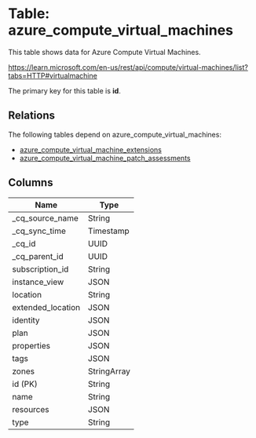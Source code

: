 # Table: azure_compute_virtual_machines

This table shows data for Azure Compute Virtual Machines.

https://learn.microsoft.com/en-us/rest/api/compute/virtual-machines/list?tabs=HTTP#virtualmachine

The primary key for this table is **id**.

## Relations

The following tables depend on azure_compute_virtual_machines:
  - [azure_compute_virtual_machine_extensions](azure_compute_virtual_machine_extensions)
  - [azure_compute_virtual_machine_patch_assessments](azure_compute_virtual_machine_patch_assessments)

## Columns

| Name          | Type          |
| ------------- | ------------- |
|_cq_source_name|String|
|_cq_sync_time|Timestamp|
|_cq_id|UUID|
|_cq_parent_id|UUID|
|subscription_id|String|
|instance_view|JSON|
|location|String|
|extended_location|JSON|
|identity|JSON|
|plan|JSON|
|properties|JSON|
|tags|JSON|
|zones|StringArray|
|id (PK)|String|
|name|String|
|resources|JSON|
|type|String|